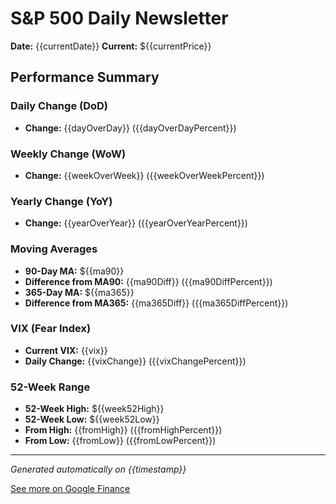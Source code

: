 # S&P 500 Daily Newsletter

**Date:** {{currentDate}}
**Current:** ${{currentPrice}}

## Performance Summary

### Daily Change (DoD)
- **Change:** {{dayOverDay}} ({{dayOverDayPercent}})

### Weekly Change (WoW)
- **Change:** {{weekOverWeek}} ({{weekOverWeekPercent}})

### Yearly Change (YoY)
- **Change:** {{yearOverYear}} ({{yearOverYearPercent}})

### Moving Averages
- **90-Day MA:** ${{ma90}}
- **Difference from MA90:** {{ma90Diff}} ({{ma90DiffPercent}})
- **365-Day MA:** ${{ma365}}
- **Difference from MA365:** {{ma365Diff}} ({{ma365DiffPercent}})

### VIX (Fear Index)
- **Current VIX:** {{vix}}
- **Daily Change:** {{vixChange}} ({{vixChangePercent}})

### 52-Week Range
- **52-Week High:** ${{week52High}}
- **52-Week Low:** ${{week52Low}}
- **From High:** {{fromHigh}} ({{fromHighPercent}})
- **From Low:** {{fromLow}} ({{fromLowPercent}})

---

*Generated automatically on {{timestamp}}*

[See more on Google Finance](https://www.google.com/finance/quote/.INX:INDEXSP)
